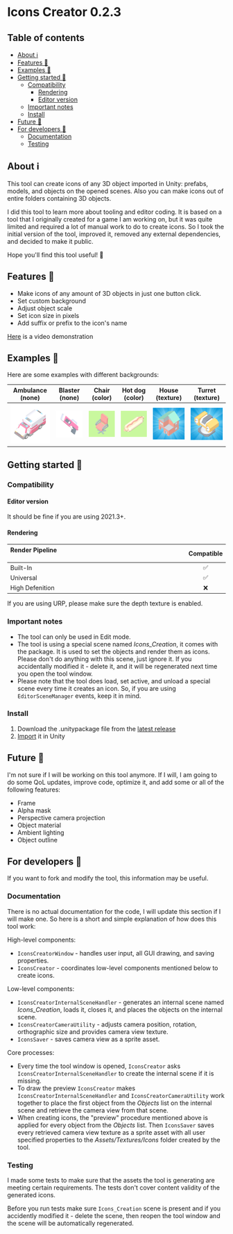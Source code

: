# Icons Creator 0.2.3

## Table of contents
* [About :information_source:](#about-information_source)
* [Features :star2:](#features-star2)
* [Examples :eyes:](#examples-eyes)
* [Getting started :rocket:](#getting-started-rocket)
  * [Compatibility](#compatibility)
    * [Rendering](#rendering)
    * [Editor version](#editor-version)
  * [Important notes](#important-notes)
  * [Install](#install)
* [Future :crystal_ball:](#future-crystal_ball)
* [For developers :wrench:](#for-developers-wrench)
  * [Documentation](#documentation)
  * [Testing](#testing)

## About :information_source:

This tool can create icons of any 3D object imported in Unity: prefabs, models, and objects on the opened scenes. Also you can make icons out of entire folders containing 3D objects.

I did this tool to learn more about tooling and editor coding. It is based on a tool that I originally created for a game I am working on, but it was quite limited and required a lot of manual work to do to create icons. So I took the initial version of the tool, improved it, removed any external dependencies, and decided to make it public.

Hope you'll find this tool useful! :purple_heart:

## Features :star2:

- Make icons of any amount of 3D objects in just one button click.
- Set custom background
- Adjust object scale 
- Set icon size in pixels
- Add suffix or prefix to the icon's name

[Here](https://youtu.be/5UHYbbjXDpM) is a video demonstration

## Examples :eyes:
Here are some examples with different backgrounds:

Ambulance (none) | Blaster (none)  | Chair (color)    | Hot dog (color)  | House (texture)    | Turret (texture) 
:---------:|:--------:|:--------:|:--------:|:--------:|:--------:
![alt text](https://github.com/xyperine/Icons-Creator/blob/main/Assets/Plugins/IconsCreator/Samples/Textures/Icons/Ambulance_Icon.png?raw=true)|![alt text](https://github.com/xyperine/Icons-Creator/blob/main/Assets/Plugins/IconsCreator/Samples/Textures/Icons/Blaster_Icon.png?raw=true)|![alt text](https://github.com/xyperine/Icons-Creator/blob/main/Assets/Plugins/IconsCreator/Samples/Textures/Icons/Chair_Icon.png?raw=true)|![alt text](https://github.com/xyperine/Icons-Creator/blob/main/Assets/Plugins/IconsCreator/Samples/Textures/Icons/Hot_Dog_Icon.png?raw=true)|![alt text](https://github.com/xyperine/Icons-Creator/blob/main/Assets/Plugins/IconsCreator/Samples/Textures/Icons/House_Icon.png?raw=true)|![alt text](https://github.com/xyperine/Icons-Creator/blob/main/Assets/Plugins/IconsCreator/Samples/Textures/Icons/Turret_Icon.png?raw=true)

## Getting started :rocket:

### Compatibility

#### Editor version

It should be fine if you are using 2021.3+.

#### Rendering

| Render Pipeline &nbsp;&nbsp;&nbsp;&nbsp;&nbsp;&nbsp;&nbsp;&nbsp;&nbsp;&nbsp;&nbsp;&nbsp;&nbsp;&nbsp;&nbsp;&nbsp;&nbsp;&nbsp;&nbsp;&nbsp;&nbsp;&nbsp;&nbsp;&nbsp;&nbsp;&nbsp;&nbsp;&nbsp;&nbsp;&nbsp;&nbsp;&nbsp;&nbsp;&nbsp;&nbsp;&nbsp;&nbsp;&nbsp;&nbsp;&nbsp;&nbsp;&nbsp;&nbsp;&nbsp;&nbsp;&nbsp;&nbsp;&nbsp;&nbsp;&nbsp;&nbsp;&nbsp;&nbsp;&nbsp;&nbsp;&nbsp;&nbsp;&nbsp;&nbsp;&nbsp;&nbsp;&nbsp;&nbsp;&nbsp;&nbsp;&nbsp;&nbsp;&nbsp;&nbsp;&nbsp;&nbsp;&nbsp;&nbsp;&nbsp;&nbsp;&nbsp;&nbsp;&nbsp;&nbsp;&nbsp;&nbsp;&nbsp;&nbsp;&nbsp;&nbsp;&nbsp;&nbsp;	| Compatible 					|
| :----------- 			| :-----------: 			|
| Built-In    			| :white_check_mark: 	|
| Universal   			| :white_check_mark: 	|
| High Defenition   | :x: 								|

If you are using URP, please make sure the depth texture is enabled.

### Important notes

- The tool can only be used in Edit mode.
- The tool is using a special scene named *Icons_Creation*, it comes with the package. It is used to set the objects and render them as icons. Please don't do anything with this scene, just ignore it. If you accidentally modified it - delete it, and it will be regenerated next time you open the tool window.
- Please note that the tool does load, set active, and unload a special scene every time it creates an icon. So, if you are using `EditorSceneManager` events, keep it in mind.

### Install

1. Download the .unitypackage file from the [latest release](https://github.com/xyperine/Icons-Creator/releases/tag/v0.2.3)
2. [Import](https://docs.unity3d.com/Manual/AssetPackagesImport.html) it in Unity

## Future :crystal_ball:

I'm not sure if I will be working on this tool anymore. If I will, I am going to do some QoL updates, improve code, optimize it, and add some or all of the following features:

- Frame
- Alpha mask
- Perspective camera projection
- Object material
- Ambient lighting
- Object outline

## For developers :wrench:

If you want to fork and modify the tool, this information may be useful.

### Documentation

There is no actual documentation for the code, I will update this section if I will make one. So here is a short and simple explanation of how does this tool work:

High-level components:

- `IconsCreatorWindow` - handles user input, all GUI drawing, and saving properties.
- `IconsCreator` - coordinates low-level components mentioned below to create icons.

Low-level components:

- `IconsCreatorInternalSceneHandler` - generates an internal scene named *Icons_Creation*, loads it, closes it, and places the objects on the internal scene.
- `IconsCreatorCameraUtility` - adjusts camera position, rotation, orthographic size and provides camera view texture.
- `IconsSaver` - saves camera view as a sprite asset.

Core processes:

- Every time the tool window is opened, `IconsCreator` asks `IconsCreatorInternalSceneHandler` to create the internal scene if it is missing.
- To draw the preview `IconsCreator` makes `IconsCreatorInternalSceneHandler` and `IconsCreatorCameraUtility` work together to place the first object from the *Objects* list on the internal scene and retrieve the camera view from that scene.
- When creating icons, the "preview" procedure mentioned above is applied for every object from the *Objects* list. Then `IconsSaver` saves every retrieved camera view texture as a sprite asset with all user specified properties to the *Assets/Textures/Icons* folder created by the tool.

### Testing

I made some tests to make sure that the assets the tool is generating are meeting certain requirements. The tests don't cover content validity of the generated icons.

Before you run tests make sure `Icons_Creation` scene is present and if you accidently modified it - delete the scene, then reopen the tool window and the scene will be automatically regenerated.
